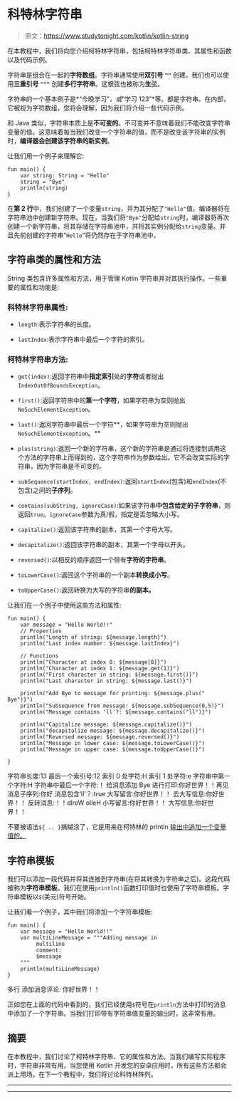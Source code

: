 # 科特林字符串

> 原文：<https://www.studytonight.com/kotlin/kotlin-string>

在本教程中，我们将向您介绍柯特林字符串，包括柯特林字符串类、其属性和函数以及代码示例。

字符串是组合在一起的**字符数组**。字符串通常使用**双引号** **`""`** 创建。我们也可以使用**三重引号** **`"""`** 创建**多行字符串**。这根弦也被称为**生**弦。

字符串的一个基本例子是*“今晚学习”*，或*“学习 123”*等。都是字符串。在内部，它被视为字符数组，您将会理解，因为我们将介绍一些代码示例。

和 Java 类似，字符串本质上是**不可变的**。不可变并不意味着我们不能改变字符串变量的值。这意味着每当我们改变一个字符串的值，而不是改变该字符串的实例时，**编译器会创建该字符串的新实例**。

让我们用一个例子来理解它:

```
fun main() {
    var string: String = "Hello"
    string = "Bye"
    println(string)
}
```

在**第 2 行**中，我们创建了一个变量`string`，并为其分配了`"Hello"`值。编译器将在字符串池中创建新字符串。现在，当我们将`"Bye"`分配给`string`时，编译器将再次创建一个新字符串，将其存储在字符串池中，并将其实例分配给`string`变量。并且先前创建的字符串“`Hello`”将仍然存在于字符串池中。

## 字符串类的属性和方法

String 类包含许多属性和方法，用于管理 Kotlin 字符串并对其执行操作。一些重要的属性和功能是:

### 科特林字符串属性:

*   `length`:表示字符串的长度。

*   `lastIndex`:表示字符串中最后一个字符的索引。

### 柯特林字符串方法:

*   `get(index)`:返回字符串中**指定索引**处的**字符**或者抛出`IndexOutOfBoundsException`。

*   `first()`:返回字符串中的**第一个字符**，如果字符串为空则抛出`NoSuchElementException`。

*   `last()`:返回字符串中最后一个字符**，如果字符串为空则抛出`NoSuchElementException`。**

*   `plus(string)`:返回一个新的字符串，这个新的字符串是通过将连接到调用这个方法的字符串上而得到的，这个字符串作为参数给出。它不会改变实际的字符串，因为字符串是不可变的。

*   `subSequence(startIndex, endIndex)`:返回`startIndex`(包含)和`endIndex`(不包含)之间的**子序列**。

*   `contains(subString, ignoreCase)`:如果该字符串**中包含给定的子字符串**，则返回`true`。`ignoreCase`参数为真/假，指定是否忽略大小写。

*   `capitalize()`:返回该字符串的副本，其第一个字母大写。

*   `decapitalize()`:返回该字符串的副本，其第一个字母以开头。

*   `reversed()`:以相反的顺序返回一个带有**字符的字符串**。

*   `toLowerCase()`:返回这个字符串的一个副本**转换成小写**。

*   `toUpperCase()`:返回转换为大写的字符串**的副本。**

让我们在一个例子中使用这些方法和属性:

```
fun main() {
    var message = "Hello World!!"
    // Properties
    println("Length of string: ${message.length}")
    println("Last index number: ${message.lastIndex}")

    // Functions
    println("Character at index 0: ${message[0]}")
    println("Character at index 1: ${message.get(1)}")
    println("First character in string: ${message.first()}")
    println("Last character in string: ${message.last()}")

    println("Add Bye to message for printing: ${message.plus(" Bye")}")
    println("Subsequence from message: ${message.subSequence(0,5)}")
    println("Message contains 'll'?: ${message.contains("ll")}")

    println("Capitalize message: ${message.capitalize()}")
    println("decapitalize message: ${message.decapitalize()}")
    println("Reversed message: ${message.reversed()}")
    println("Message in lower case: ${message.toLowerCase()}")
    println("Message in upper case: ${message.toUpperCase()}")

}
```

字符串长度:13
最后一个索引号:12
索引 0 处字符:H
索引 1 处字符:e
字符串中第一个字符:H
字符串中最后一个字符:！
给消息添加 Bye 进行打印:你好世界！！再见
消息子序列:你好
消息包含‘ll’？:true
大写留言:你好世界！！
去大写信息:你好世界！！
反转消息:！！dlroW olleH
小写留言:你好世界！！
大写信息:你好世界！！

不要被语法`${ .. }`搞糊涂了，它是用来在柯特林的 println [输出中追加一个变量值的。](https://www.studytonight.com/kotlin/kotlin-input-and-output)

## 字符串模板

我们可以添加一段代码并将其连接到字符串(在将其转换为字符串之后)。这段代码被称为**字符串模板**。我们在使用`println()`函数打印值时也使用了字符串模板。字符串模板以`$`(美元)符号开始。

让我们看一个例子，其中我们将添加一个字符串模板:

```
fun main() {
    var message = "Hello World!!"
    var multiLineMessage = """Adding message in
         multiline
         comment: 
         $message
    """
    println(multiLineMessage)
}
```

多行
添加消息评论:
你好世界！！

正如您在上面的代码中看到的，我们已经使用`$`符号在`println`方法中打印的消息中添加了一个字符串。当我们打印带有字符串值变量的输出时，这非常有用。

## 摘要

在本教程中，我们讨论了柯特林字符串、它的属性和方法。当我们编写实际程序时，字符串非常有用，当您使用 Kotlin 开发您的安卓应用时，所有这些方法都会派上用场。在下一个教程中，我们将讨论科特林阵列。

* * *

* * *